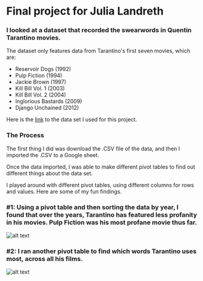 # Final project for Julia Landreth

### I looked at a dataset that recorded the swearwords in Quentin Tarantino movies. 
The dataset only features data from Tarantino's first seven movies, which are:
* Reservoir Dogs (1992)
* Pulp Fiction (1994)
* Jackie Brown (1997)
* Kill Bill Vol. 1 (2003)
* Kill Bill Vol. 2 (2004)
* Inglorious Bastards (2009)
* Django Unchained (2012)

Here is the [link](https://github.com/fivethirtyeight/data/tree/master/tarantino) to the data set I used for this project.

### The Process

The first thing I did was download the .CSV file of the data, and then I imported the .CSV to a Google sheet. 

Once the data imported, I was able to make different pivot tables to find out different things about the data set. 

I played around with different pivot tables, using different columns for rows and values. Here are some of my fun findings.

### #1: Using a pivot table and then sorting the data by year, I found that over the years, Tarantino has featured less profanity in his movies. Pulp Fiction was his most profane movie thus far. 

![alt text](https://media.journalism.berkeley.edu/upload/2020/08/15970870007ef2d7e.png "Profanity over the Years")

### #2: I ran another pivot table to find which words Tarantino uses most, across all his films. 

![alt text](https://media.journalism.berkeley.edu/upload/2020/08/159708750873ffeaf.png "Top 10 Swear Words")
